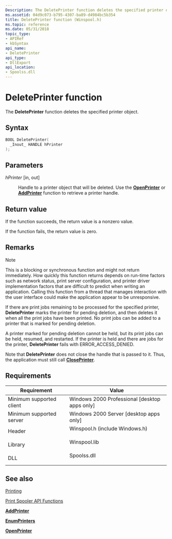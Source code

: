 ```yaml
---
Description: The DeletePrinter function deletes the specified printer object.
ms.assetid: 04d9c073-b795-4307-ba89-d4984bc5b354
title: DeletePrinter function (Winspool.h)
ms.topic: reference
ms.date: 05/31/2018
topic_type: 
- APIRef
- kbSyntax
api_name: 
- DeletePrinter
api_type: 
- DllExport
api_location: 
- Spoolss.dll
---
```


# DeletePrinter function

The **DeletePrinter** function deletes the specified printer object.

## Syntax


```C++
BOOL DeletePrinter(
  _Inout_ HANDLE hPrinter
);
```



## Parameters

<dl> <dt>

*hPrinter* \[in, out\]
</dt> <dd>

Handle to a printer object that will be deleted. Use the [**OpenPrinter**](openprinter.md) or [**AddPrinter**](addprinter.md) function to retrieve a printer handle.

</dd> </dl>

## Return value

If the function succeeds, the return value is a nonzero value.

If the function fails, the return value is zero.

## Remarks

> [!Note]  
> This is a blocking or synchronous function and might not return immediately. How quickly this function returns depends on run-time factors such as network status, print server configuration, and printer driver implementation factors that are difficult to predict when writing an application. Calling this function from a thread that manages interaction with the user interface could make the application appear to be unresponsive.

 

If there are print jobs remaining to be processed for the specified printer, **DeletePrinter** marks the printer for pending deletion, and then deletes it when all the print jobs have been printed. No print jobs can be added to a printer that is marked for pending deletion.

A printer marked for pending deletion cannot be held, but its print jobs can be held, resumed, and restarted. If the printer is held and there are jobs for the printer, **DeletePrinter** fails with ERROR\_ACCESS\_DENIED.

Note that **DeletePrinter** does not close the handle that is passed to it. Thus, the application must still call [**ClosePrinter**](closeprinter.md).

## Requirements



| Requirement | Value |
|-------------------------------------|-----------------------------------------------------------------------------------------------------------|
| Minimum supported client<br/> | Windows 2000 Professional \[desktop apps only\]<br/>                                                |
| Minimum supported server<br/> | Windows 2000 Server \[desktop apps only\]<br/>                                                      |
| Header<br/>                   | <dl> <dt>Winspool.h (include Windows.h)</dt> </dl> |
| Library<br/>                  | <dl> <dt>Winspool.lib</dt> </dl>                   |
| DLL<br/>                      | <dl> <dt>Spoolss.dll</dt> </dl>                    |



## See also

<dl> <dt>

[Printing](printdocs-printing.md)
</dt> <dt>

[Print Spooler API Functions](printing-and-print-spooler-functions.md)
</dt> <dt>

[**AddPrinter**](addprinter.md)
</dt> <dt>

[**EnumPrinters**](enumprinters.md)
</dt> <dt>

[**OpenPrinter**](openprinter.md)
</dt> </dl>

 

 




